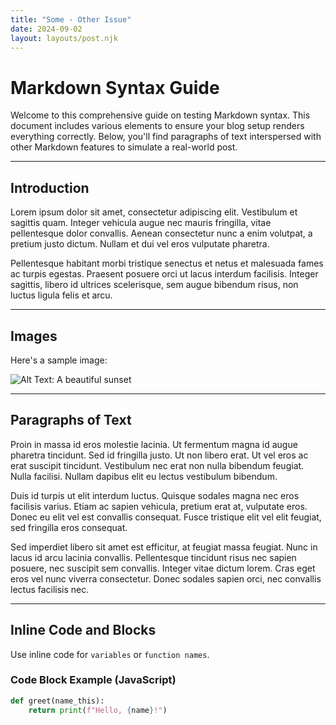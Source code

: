 ```yaml
---
title: "Some - Other Issue"
date: 2024-09-02
layout: layouts/post.njk
---
```


# Markdown Syntax Guide

Welcome to this comprehensive guide on testing Markdown syntax. This document includes various elements to ensure your blog setup renders everything correctly. Below, you'll find paragraphs of text interspersed with other Markdown features to simulate a real-world post.

---

## Introduction

Lorem ipsum dolor sit amet, consectetur adipiscing elit. Vestibulum et sagittis quam. Integer vehicula augue nec mauris fringilla, vitae pellentesque dolor convallis. Aenean consectetur nunc a enim volutpat, a pretium justo dictum. Nullam et dui vel eros vulputate pharetra.

Pellentesque habitant morbi tristique senectus et netus et malesuada fames ac turpis egestas. Praesent posuere orci ut lacus interdum facilisis. Integer sagittis, libero id ultrices scelerisque, sem augue bibendum risus, non luctus ligula felis et arcu.

---

## Images

Here's a sample image:

![Alt Text: A beautiful sunset](https://via.placeholder.com/600x300 "A Beautiful Sunset")

---

## Paragraphs of Text

Proin in massa id eros molestie lacinia. Ut fermentum magna id augue pharetra tincidunt. Sed id fringilla justo. Ut non libero erat. Ut vel eros ac erat suscipit tincidunt. Vestibulum nec erat non nulla bibendum feugiat. Nulla facilisi. Nullam dapibus elit eu lectus vestibulum bibendum.

Duis id turpis ut elit interdum luctus. Quisque sodales magna nec eros facilisis varius. Etiam ac sapien vehicula, pretium erat at, vulputate eros. Donec eu elit vel est convallis consequat. Fusce tristique elit vel elit feugiat, sed fringilla eros consequat.

Sed imperdiet libero sit amet est efficitur, at feugiat massa feugiat. Nunc in lacus id arcu lacinia convallis. Pellentesque tincidunt risus nec sapien posuere, nec suscipit sem convallis. Integer vitae dictum lorem. Cras eget eros vel nunc viverra consectetur. Donec sodales sapien orci, nec convallis lectus facilisis nec.

---

## Inline Code and Blocks

Use inline code for `variables` or `function names`.

### Code Block Example (JavaScript)

```python
def greet(name_this):
    return print(f"Hello, {name}!")
```
